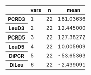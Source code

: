 <table style="width:50%;">
<thead><tr><th></th><th scope=col>vars</th><th scope=col>n</th><th scope=col>mean</th><th scope=col>sd</th><th scope=col>median</th><th scope=col>trimmed</th><th scope=col>mad</th><th scope=col>min</th><th scope=col>max</th><th scope=col>range</th><th scope=col>skew</th><th scope=col>kurtosis</th><th scope=col>se</th></tr></thead>
<tbody>
	<tr><th scope=row>PCRD3</th><td>1          </td><td>22         </td><td>181.036364 </td><td>90.379381  </td><td>151.255    </td><td>175.919444 </td><td>80.082639  </td><td>  43.71    </td><td>396.21     </td><td>352.50     </td><td> 0.57975356</td><td>-0.2871839 </td><td>19.2689487 </td></tr>
	<tr><th scope=row>LeuD3</th><td>2          </td><td>22         </td><td> 12.445000 </td><td> 4.773565  </td><td> 12.050    </td><td> 12.434444 </td><td> 4.247649  </td><td>   2.41    </td><td> 22.40     </td><td> 19.99     </td><td> 0.03119877</td><td>-0.1703611 </td><td> 1.0177274 </td></tr>
	<tr><th scope=row>PCRD5</th><td>3          </td><td>22         </td><td>127.382727 </td><td>87.619267  </td><td> 88.240    </td><td>119.364444 </td><td>95.909394  </td><td>  22.88    </td><td>319.50     </td><td>296.62     </td><td> 0.63309540</td><td>-0.6721781 </td><td>18.6804904 </td></tr>
	<tr><th scope=row>LeuD5</th><td>4          </td><td>22         </td><td> 10.005909 </td><td> 3.820231  </td><td>  8.985    </td><td>  9.411111 </td><td> 2.802114  </td><td>   5.48    </td><td> 20.10     </td><td> 14.62     </td><td> 1.39583152</td><td> 1.3524529 </td><td> 0.8144761 </td></tr>
	<tr><th scope=row>DiPCR</th><td>5          </td><td>22         </td><td>-53.653636 </td><td>64.422787  </td><td>-59.535    </td><td>-60.669444 </td><td>49.578144  </td><td>-144.00    </td><td>136.26     </td><td>280.26     </td><td> 1.11012519</td><td> 1.7467873 </td><td>13.7349844 </td></tr>
	<tr><th scope=row>DiLeu</th><td>6          </td><td>22         </td><td> -2.439091 </td><td> 2.741105  </td><td> -3.005    </td><td> -2.406111 </td><td> 0.719061  </td><td> -10.26    </td><td>  3.64     </td><td> 13.90     </td><td>-0.35244720</td><td> 1.9997223 </td><td> 0.5844055 </td></tr>
</tbody>
</table>

